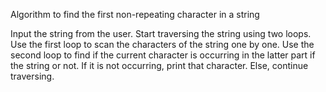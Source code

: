 Algorithm to find the first non-repeating character in a string


Input the string from the user.
Start traversing the string using two loops.
Use the first loop to scan the characters of the string one by one.
Use the second loop to find if the current character is occurring in the latter part if the string or not.
If it is not occurring, print that character.
Else, continue traversing.
